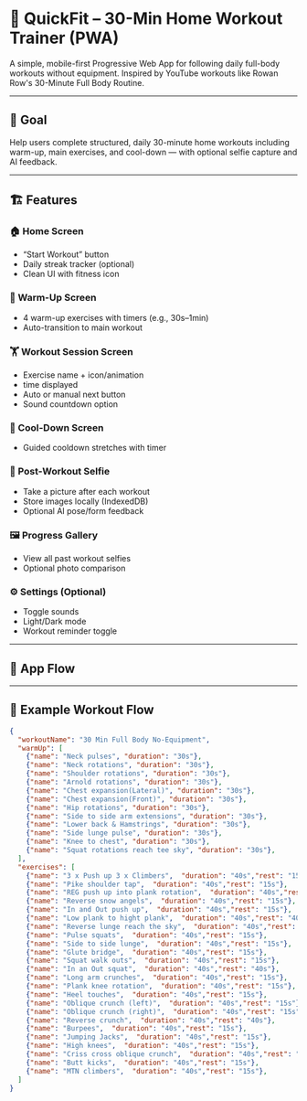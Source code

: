 # 💪 QuickFit – 30-Min Home Workout Trainer (PWA)

A simple, mobile-first Progressive Web App for following daily full-body workouts without equipment. Inspired by YouTube workouts like Rowan Row's 30-Minute Full Body Routine.

---

## 🎯 Goal

Help users complete structured, daily 30-minute home workouts including warm-up, main exercises, and cool-down — with optional selfie capture and AI feedback.

---

## 🏗️ Features

### 🏠 Home Screen
- “Start Workout” button
- Daily streak tracker (optional)
- Clean UI with fitness icon

### 🧘 Warm-Up Screen
- 4 warm-up exercises with timers (e.g., 30s–1min)
- Auto-transition to main workout

### 🏋️ Workout Session Screen
- Exercise name + icon/animation
- time displayed
- Auto or manual next button
- Sound countdown option

### 🧘 Cool-Down Screen
- Guided cooldown stretches with timer

### 📸 Post-Workout Selfie
- Take a picture after each workout
- Store images locally (IndexedDB)
- Optional AI pose/form feedback

### 🖼️ Progress Gallery
- View all past workout selfies
- Optional photo comparison

### ⚙️ Settings (Optional)
- Toggle sounds
- Light/Dark mode
- Workout reminder toggle

---

## 🧩 App Flow

---

## 🏃 Example Workout Flow

```json
{
  "workoutName": "30 Min Full Body No-Equipment",
  "warmUp": [
    {"name": "Neck pulses", "duration": "30s"},
    {"name": "Neck rotations", "duration": "30s"},
    {"name": "Shoulder rotations", "duration": "30s"},
    {"name": "Arnold rotations", "duration": "30s"},
    {"name": "Chest expansion(Lateral)", "duration": "30s"},
    {"name": "Chest expansion(Front)", "duration": "30s"},
    {"name": "Hip rotations", "duration": "30s"},
    {"name": "Side to side arm extensions", "duration": "30s"},
    {"name": "Lower back & Hamstrings", "duration": "30s"},
    {"name": "Side lunge pulse", "duration": "30s"},
    {"name": "Knee to chest", "duration": "30s"},
    {"name": "Squat rotations reach tee sky", "duration": "30s"},
  ],
  "exercises": [
    {"name": "3 x Push up 3 x Climbers",  "duration": "40s","rest": "15s"},
    {"name": "Pike shoulder tap",  "duration": "40s","rest": "15s"},
    {"name": "REG push up into plank rotation",  "duration": "40s","rest": "15s"},
    {"name": "Reverse snow angels",  "duration": "40s","rest": "15s"},
    {"name": "In and Out push up",  "duration": "40s","rest": "15s"},
    {"name": "Low plank to hight plank",  "duration": "40s","rest": "40s"},
    {"name": "Reverse lunge reach the sky",  "duration": "40s","rest": "15s"},
    {"name": "Pulse squats",  "duration": "40s","rest": "15s"},
    {"name": "Side to side lunge",  "duration": "40s","rest": "15s"},
    {"name": "Glute bridge",  "duration": "40s","rest": "15s"},
    {"name": "Squat walk outs",  "duration": "40s","rest": "15s"},
    {"name": "In an Out squat",  "duration": "40s","rest": "40s"},
    {"name": "Long arm crunches",  "duration": "40s","rest": "15s"},
    {"name": "Plank knee rotation",  "duration": "40s","rest": "15s"},
    {"name": "Heel touches",  "duration": "40s","rest": "15s"},
    {"name": "Oblique crunch (left)",  "duration": "40s","rest": "15s"},
    {"name": "Oblique crunch (right)",  "duration": "40s","rest": "15s"},
    {"name": "Reverse crunch",  "duration": "40s","rest": "40s"},
    {"name": "Burpees",  "duration": "40s","rest": "15s"},
    {"name": "Jumping Jacks",  "duration": "40s","rest": "15s"},
    {"name": "High knees",  "duration": "40s","rest": "15s"},
    {"name": "Criss cross oblique crunch",  "duration": "40s","rest": "15s"},
    {"name": "Butt kicks",  "duration": "40s","rest": "15s"},
    {"name": "MTN climbers",  "duration": "40s","rest": "15s"},
  ]
}
